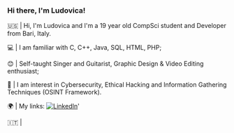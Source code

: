 ### Hi there, I'm Ludovica!

🇺🇸 |  Hi, I'm Ludovica and I'm a 19 year old CompSci student and Developer from Bari, Italy.

💻 |  I am familiar with C, C++, Java, SQL, HTML, PHP;

😊 |  Self-taught Singer and Guitarist, Graphic Design & Video Editing enthusiast;

👾 |  I am interest in Cybersecurity, Ethical Hacking and Information Gathering Techniques (OSINT Framework).

🌍 |  My links:
<a href='https://www.linkedin.com/in/ludovicapangrazio/' target="_blank"><img alt='LinkedIn' src='https://img.shields.io/badge/LinkedIn-100000?style=for-the-badge&logo=LinkedIn&logoColor=3CBEFF&labelColor=FFFFFF&color=F0F0F0'/></a>'</a>




🇮🇹 |

<!--
**LudovicaPangrazio/LudovicaPangrazio** is a ✨ _special_ ✨ repository because its `README.md` (this file) appears on your GitHub profile.

Here are some ideas to get you started:

- 🔭 I’m currently working on ...
- 🌱 I’m currently learning ...
- 👯 I’m looking to collaborate on ...
- 🤔 I’m looking for help with ...
- 💬 Ask me about ...
- 📫 How to reach me: ...
- 😄 Pronouns: ...
- ⚡ Fun fact: ...
-->
